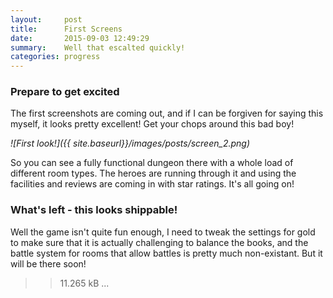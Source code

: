 ```yaml
---
layout:     post
title:      First Screens
date:       2015-09-03 12:49:29
summary:    Well that escalted quickly!
categories: progress
---
```


### Prepare to get excited

The first screenshots are coming out, and if I can be forgiven for saying this myself, it looks pretty excellent! Get your chops around this bad boy!

_![First look!]({{ site.baseurl}}/images/posts/screen_2.png)_

So you can see a fully functional dungeon there with a whole load of different room types. The heroes are running through it and using the facilities and reviews are coming in with star ratings. It's all going on!

### What's left - this looks shippable!

Well the game isn't quite fun enough, I need to tweak the settings for gold to make sure that it is actually challenging to balance the books, and the battle system for rooms that allow battles is pretty much non-existant. But it will be there soon! 

>> 11.265 kB ...